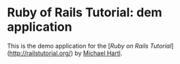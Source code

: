 # Ruby of Rails Tutorial: dem application

This is the demo application for the [*Ruby on Rails Tutorial*]
(http://railstutorial.org/) by [Michael Hartl](http://michaelhartl.com/).